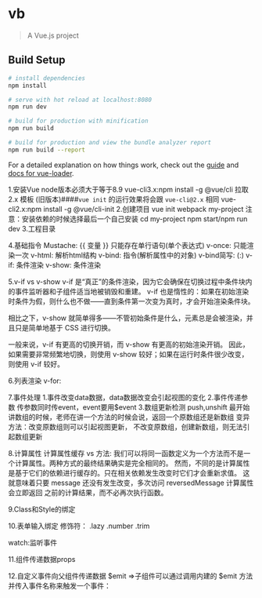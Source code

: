 # vb

> A Vue.js project

## Build Setup

``` bash
# install dependencies
npm install

# serve with hot reload at localhost:8080
npm run dev

# build for production with minification
npm run build

# build for production and view the bundle analyzer report
npm run build --report
```

For a detailed explanation on how things work, check out the [guide](http://vuejs-templates.github.io/webpack/) and [docs for vue-loader](http://vuejs.github.io/vue-loader).


1.安装Vue
  node版本必须大于等于8.9
  vue-cli3.x:npm install -g @vue/cli
  拉取 2.x 模板 (旧版本)####`vue init` 的运行效果将会跟 `vue-cli@2.x` 相同
  vue-cli2.x:npm install -g @vue/cli-init
2.创建项目
  vue init webpack my-project
  注意：安装依赖的时候选择最后一个自己安装
  cd my-project
  npm start/npm run dev
3.工程目录

4.基础指令
  Mustache: {{ 变量 }}   只能存在单行语句(单个表达式)
  v-once: 只能渲染一次
  v-html: 解析html结构
  v-bind: 指令(解析属性中的对象)
  v-bind简写: (:)
  v-if: 条件渲染
  v-show: 条件渲染

5.v-if vs v-show
  v-if 是“真正”的条件渲染，因为它会确保在切换过程中条件块内的事件监听器和子组件适当地被销毁和重建。
  v-if 也是惰性的：如果在初始渲染时条件为假，则什么也不做——直到条件第一次变为真时，才会开始渲染条件块。

  相比之下，v-show 就简单得多——不管初始条件是什么，元素总是会被渲染，并且只是简单地基于 CSS 进行切换。

  一般来说，v-if 有更高的切换开销，而 v-show 有更高的初始渲染开销。
  因此，如果需要非常频繁地切换，则使用 v-show 较好；如果在运行时条件很少改变，则使用 v-if 较好。

6.列表渲染
  v-for:

7.事件处理
  1.事件改变data数据，data数据改变会引起视图的变化
  2.事件传递参数
    传参数同时传event，event要用$event
  3.数组更新检测
    push,unshift
    最开始讲数组的时候，老师在讲一个方法的时候会说，返回一个原数组还是新数组
    变异方法：改变原数组则可以引起视图更新，
            不改变原数组，创建新数组，则无法引起数组更新


8.计算属性
  计算属性缓存 vs 方法:
  我们可以将同一函数定义为一个方法而不是一个计算属性。两种方式的最终结果确实是完全相同的。
  然而，不同的是计算属性是基于它们的依赖进行缓存的。只在相关依赖发生改变时它们才会重新求值。
  这就意味着只要 message 还没有发生改变，多次访问 reversedMessage 计算属性会立即返回
  之前的计算结果，而不必再次执行函数。

9.Class和Style的绑定

10.表单输入绑定
  修饰符：
    .lazy
    .number
    .trim

  watch:监听事件

11.组件传递数据props

12.自定义事件向父组件传递数据
  $emit   =>子组件可以通过调用内建的 $emit 方法 并传入事件名称来触发一个事件：
